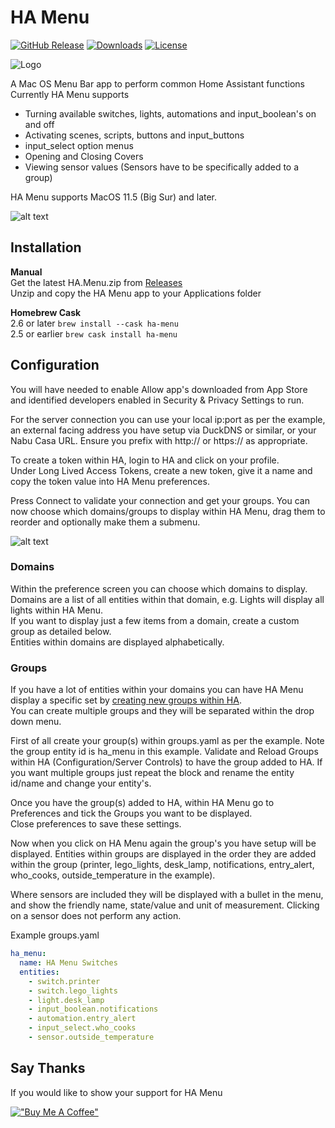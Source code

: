 # HA Menu

[![GitHub Release][releases-shield]](releases)
[![Downloads][download-latest-shield]](Downloads)
[![License][license-shield]](LICENSE)

![Logo](https://github.com/codechimp-org/ha-menu/blob/master/Art/logo.png)

A Mac OS Menu Bar app to perform common Home Assistant functions  
Currently HA Menu supports  
* Turning available switches, lights, automations and input_boolean's on and off
* Activating scenes, scripts, buttons and input_buttons
* input_select option menus  
* Opening and Closing Covers
* Viewing sensor values (Sensors have to be specifically added to a group)  

HA Menu supports MacOS 11.5 (Big Sur) and later.

![alt text](Art/menu.png "HA Menu")

## Installation
**Manual**  
Get the latest HA.Menu.zip from [Releases](https://github.com/codechimp-org/ha-menu/releases)  
Unzip and copy the HA Menu app to your Applications folder

**Homebrew Cask**  
2.6 or later ```brew install --cask ha-menu```  
2.5 or earlier ```brew cask install ha-menu```

## Configuration
You will have needed to enable Allow app's downloaded from App Store and identified developers enabled in Security & Privacy Settings to run.  

For the server connection you can use your local ip:port as per the example, an external facing address you have setup via DuckDNS or similar, or your Nabu Casa URL.  Ensure you prefix with http:// or https:// as appropriate.

To create a token within HA, login to HA and click on your profile.  
Under Long Lived Access Tokens, create a new token, give it a name and copy the token value into HA Menu preferences.

Press Connect to validate your connection and get your groups.  You can now choose which domains/groups to display within HA Menu, drag them to reorder and optionally make them a submenu.

![alt text](Art/preferences.png "Preferences")

### Domains

Within the preference screen you can choose which domains to display.  Domains are a list of all entities within that domain, e.g. Lights will display all lights within HA Menu.  
If you want to display just a few items from a domain, create a custom group as detailed below.   
Entities within domains are displayed alphabetically.

### Groups

If you have a lot of entities within your domains you can have HA Menu display a specific set by [creating new groups within HA](https://www.home-assistant.io/integrations/group/).  
You can create multiple groups and they will be separated within the drop down menu.

First of all create your group(s) within groups.yaml as per the example.  Note the group entity id is ha_menu in this example.  Validate and Reload Groups within HA (Configuration/Server Controls) to have the group added to HA. If you want multiple groups just repeat the block and rename the entity id/name and change your entity's.

Once you have the group(s) added to HA, within HA Menu go to Preferences and tick the Groups you want to be displayed.   
Close preferences to save these settings.

Now when you click on HA Menu again the group's you have setup will be displayed.  Entities within groups are displayed in the order they are added within the group (printer, lego_lights, desk_lamp, notifications, entry_alert, who_cooks, outside_temperature in the example).  

Where sensors are included they will be displayed with a bullet in the menu, and show the friendly name, state/value and unit of measurement. Clicking on a sensor does not perform any action.   

Example groups.yaml
```yaml
ha_menu:
  name: HA Menu Switches
  entities:
    - switch.printer
    - switch.lego_lights
    - light.desk_lamp
    - input_boolean.notifications
    - automation.entry_alert
    - input_select.who_cooks
    - sensor.outside_temperature
```

## Say Thanks
If you would like to show your support for HA Menu

[!["Buy Me A Coffee"](https://www.buymeacoffee.com/assets/img/custom_images/yellow_img.png)](https://www.buymeacoffee.com/codechimp)

[license-shield]: https://img.shields.io/github/license/codechimp-org/ha-menu.svg?style=for-the-badge
[releases-shield]: https://img.shields.io/github/release/codechimp-org/ha-menu.svg?style=for-the-badge
[download-latest-shield]: https://img.shields.io/github/downloads/codechimp-org/ha-menu/latest/total?style=for-the-badge
